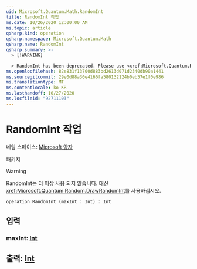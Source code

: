 ```yaml
---
uid: Microsoft.Quantum.Math.RandomInt
title: RandomInt 작업
ms.date: 10/26/2020 12:00:00 AM
ms.topic: article
qsharp.kind: operation
qsharp.namespace: Microsoft.Quantum.Math
qsharp.name: RandomInt
qsharp.summary: >-
  > [!WARNING]

  > RandomInt has been deprecated. Please use <xref:Microsoft.Quantum.Random.DrawRandomInt> instead.
ms.openlocfilehash: 82e831f13700d883bd2613d071d2340db90a1441
ms.sourcegitcommit: 29e0d88a30e4166fa580132124b0eb57e1f0e986
ms.translationtype: MT
ms.contentlocale: ko-KR
ms.lasthandoff: 10/27/2020
ms.locfileid: "92711103"
---
```

# <a name="randomint-operation"></a>RandomInt 작업

네임 스페이스: [Microsoft 양자](xref:Microsoft.Quantum.Math)

패키지 [](https://nuget.org/packages/)


> [!WARNING]
> RandomInt는 더 이상 사용 되지 않습니다. 대신 <xref:Microsoft.Quantum.Random.DrawRandomInt>를 사용하십시오.



```qsharp
operation RandomInt (maxInt : Int) : Int
```


## <a name="input"></a>입력

### <a name="maxint--int"></a>maxInt: [Int](xref:microsoft.quantum.lang-ref.int)





## <a name="output--int"></a>출력: [Int](xref:microsoft.quantum.lang-ref.int)

